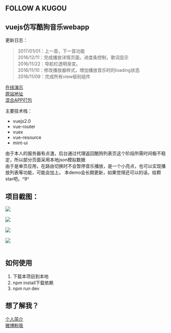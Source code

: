  FOLLOW A KUGOU
----------------


vuejs仿写酷狗音乐webapp
-----------------

更新日志：
> 2017/01/01：上一首，下一首功能<br>
> 2016/12/11：完成播放详情页面，进度条控制，歌词显示<br>
> 2016/11/22：导航栏透明渐变。<br>
> 2016/11/10：修改播放器样式，增加播放音乐时的loading状态<br>
> 2016/11/09：完成所有view级别组件<br>

[在线演示][1]<br>
[原站地址][2]<br>
[混合APP打包][5]

主要技术栈：
 - vuejs2.0
 - vue-router
 - vuex
 - vue-resource
 - mint-ui

由于本人的服务器有点渣，后台通过代理返回酷狗列表页这个阶段所需时间极不稳定，所以部分页面采用本地json模拟数据<br>
由于是单页应用，在路由切换时不会暂停音乐播放，是一个小亮点，也可以实现播放列表等功能，可能会加上。
本demo会长期更新，如果觉得还可以的话，给颗star吧。^9^


项目截图：
----
![](https://camo.githubusercontent.com/525779bffeee2a9b4baa49a01b3a0b90f7013b38/687474703a2f2f70312e6271696d672e636f6d2f3536373537312f336335613931333633343538383138322e706e67)<br><br>
![](https://camo.githubusercontent.com/816c9000aba59e5e2990679a669057add4a427d0/687474703a2f2f70312e6271696d672e636f6d2f3536373537312f393564386563613431623339666263662e706e67)<br><br>
![](https://camo.githubusercontent.com/ddd49b46980b5e8605eeb28c6a6eeaedc8405fa5/687474703a2f2f70312e6271696d672e636f6d2f3536373537312f346632663535323264353430336335642e706e67)<br><br>
![](https://camo.githubusercontent.com/ea4f7337c216543da743797c06980b29a26a1578/687474703a2f2f70312e6271696d672e636f6d2f3536373537312f623035613464363132623430626163612e706e67)<br><br>

如何使用
----

 1. 下载本项目到本地
 2. npm install下载依赖
 3. npm run dev

想了解我？
-----

[个人简介][3]<br>
[微博粉我][4]


  [1]: http://cs003.m2828.com/demo/kugouApp/
  [2]: http://m.kugou.com
  [3]: http://cs003.m2828.com
  [4]: http://weibo.com/u/5921186675
  [5]: http://pan.baidu.com/s/1eSMb7e6
